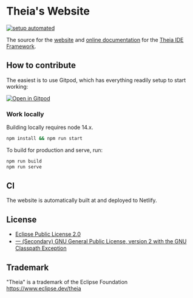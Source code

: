 # Theia's Website

[![setup automated](https://img.shields.io/badge/setup-automated-blue?logo=gitpod)](https://gitpod.io/from-referrer/)

The source for the [website](https://theia-ide.org) and [online documentation](https://theia-ide.org/docs/) for the [Theia IDE Framework](https://github.com/eclipse-theia/theia).

## How to contribute

The easiest is to use Gitpod, which has everything readily setup to start working:

[![Open in Gitpod](https://gitpod.io/button/open-in-gitpod.svg)](https://gitpod.io/#https://github.com/theia-ide/theia-website)

### Work locally

Building locally requires node 14.x.

```bash
npm install && npm run start
```

To build for production and serve, run:

```bash
npm run build
npm run serve
```

## CI

The website is automatically built at and deployed to Netlify.

## License

- [Eclipse Public License 2.0](LICENSE)
- [一 (Secondary) GNU General Public License, version 2 with the GNU Classpath Exception](LICENSE)

## Trademark

"Theia" is a trademark of the Eclipse Foundation
https://www.eclipse.dev/theia
